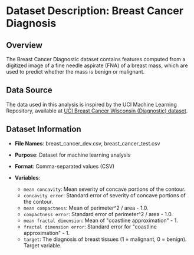 # Dataset Description: Breast Cancer Diagnosis

## Overview

The Breast Cancer Diagnostic dataset contains features computed from a digitized image of a fine needle aspirate (FNA) of a breast mass, which are used to predict whether the mass is benign or malignant.

## Data Source

The data used in this analysis is inspired by the UCI Machine Learning Repository, available at [UCI Breast Cancer Wisconsin (Diagnostic) dataset](https://archive.ics.uci.edu/ml/datasets/Breast+Cancer+Wisconsin+(Diagnostic)).

## Dataset Information

- **File Names**: breast_cancer_dev.csv, breast_cancer_test.csv
- **Purpose**: Dataset for machine learning analysis
- **Format**: Comma-separated values (CSV)
- **Variables**:
  
  - `mean concavity`: Mean severity of concave portions of the contour.
  - `concavity error`: Standard error of severity of concave portions of the contour.
  - `mean compactness`: Mean of perimeter^2 / area - 1.0.
  - `compactness error`: Standard error of perimeter^2 / area - 1.0.
  - `mean fractal dimension`: Mean of "coastline approximation" - 1.
  - `fractal dimension error`: Standard error for "coastline approximation" - 1.
  - `target`: The diagnosis of breast tissues (1 = malignant, 0 = benign). Target variable.
